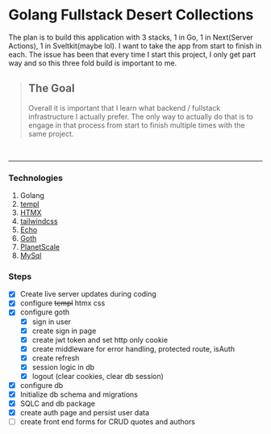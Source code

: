 # Golang Fullstack Desert Collections

The plan is to build this application with 3 stacks, 1 in Go, 1 in Next(Server Actions), 1 in Sveltkit(maybe lol). I want to take the app from start to finish in each.
The issue has been that every time I start this project, I only get part way and so this three fold build is important to me.

> ## The Goal
>
> Overall it is important that I learn what backend / fullstack infrastructure I actually prefer.
> The only way to actually do that is to engage in that process from start to finish multiple times with the same project.

<br/>

---

### Technologies

1. Golang
2. [templ](https://templ.guide/)
3. [HTMX](https://htmx.org/)
4. [tailwindcss](https://tailwindcss.com/docs/installation)
5. [Echo](https://echo.labstack.com/docs)
6. [Goth](https://github.com/markbates/goth)
7. [PlanetScale](https://planetscale.com/docs/tutorials/planetscale-quick-start-guide)
8. [MySql](https://dev.mysql.com/doc/refman/8.0/en/programs.html)

### Steps

- [x] Create live server updates during coding
- [x] configure ~~templ~~ htmx css
- [x] configure goth
  - [x] sign in user
  - [x] create sign in page
  - [x] create jwt token and set http only cookie
  - [x] create middleware for error handling, protected route, isAuth
  - [x] create refresh
  - [x] session logic in db
  - [x] logout (clear cookies, clear db session)
- [x] configure db
- [x] Initialize db schema and migrations
- [x] SQLC and db package
- [x] create auth page and persist user data
- [ ] create front end forms for CRUD quotes and authors
